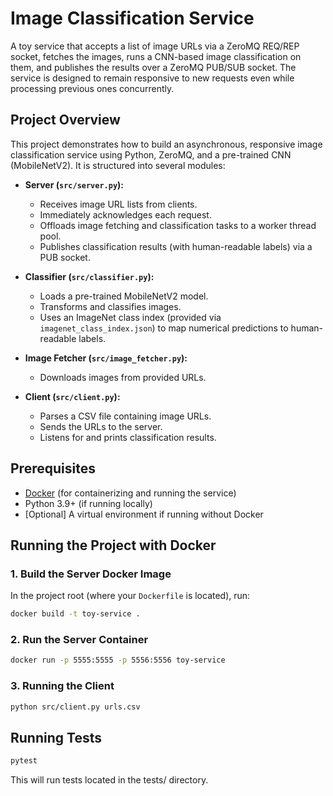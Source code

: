 # Image Classification Service

A toy service that accepts a list of image URLs via a ZeroMQ REQ/REP socket, fetches the images, runs a CNN-based image classification on them, and publishes the results over a ZeroMQ PUB/SUB socket. The service is designed to remain responsive to new requests even while processing previous ones concurrently.

## Project Overview

This project demonstrates how to build an asynchronous, responsive image classification service using Python, ZeroMQ, and a pre-trained CNN (MobileNetV2). It is structured into several modules:

- **Server (`src/server.py`):**  
  - Receives image URL lists from clients.
  - Immediately acknowledges each request.
  - Offloads image fetching and classification tasks to a worker thread pool.
  - Publishes classification results (with human-readable labels) via a PUB socket.

- **Classifier (`src/classifier.py`):**  
  - Loads a pre-trained MobileNetV2 model.
  - Transforms and classifies images.
  - Uses an ImageNet class index (provided via `imagenet_class_index.json`) to map numerical predictions to human-readable labels.

- **Image Fetcher (`src/image_fetcher.py`):**  
  - Downloads images from provided URLs.

- **Client (`src/client.py`):**  
  - Parses a CSV file containing image URLs.
  - Sends the URLs to the server.
  - Listens for and prints classification results.


## Prerequisites

- [Docker](https://www.docker.com/) (for containerizing and running the service)
- Python 3.9+ (if running locally)
- [Optional] A virtual environment if running without Docker

## Running the Project with Docker

### 1. Build the Server Docker Image

In the project root (where your `Dockerfile` is located), run:

```sh
docker build -t toy-service .
```
### 2. Run the Server Container
```sh
docker run -p 5555:5555 -p 5556:5556 toy-service
```

### 3. Running the Client
```sh
python src/client.py urls.csv
```

## Running Tests
```sh
pytest
```
This will run tests located in the tests/ directory.